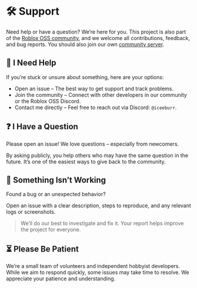 # 🛠️ Support

Need help or have a question? We’re here for you. This project is also part of the [Roblox OSS community](https://discord.gg/Qm3JNyEc32), and we welcome all contributions, feedback, and bug reports. You should also join our own [community server](https://discord.gg/nPVG4fqvxd).

## 🙋 I Need Help

If you’re stuck or unsure about something, here are your options:

- Open an issue – The best way to get support and track problems.
- Join the community – Connect with other developers in our community or the Roblox OSS Discord.
- Contact me directly – Feel free to reach out via Discord: `@iceeburr`.

## ❓ I Have a Question

Please open an issue! We love questions – especially from newcomers.

By asking publicly, you help others who may have the same question in the future. It’s one of the easiest ways to give back to the community.

## 🐛 Something Isn’t Working

Found a bug or an unexpected behavior?

Open an issue with a clear description, steps to reproduce, and any relevant logs or screenshots.

> We’ll do our best to investigate and fix it. Your report helps improve the project for everyone.

## ⏳ Please Be Patient

We’re a small team of volunteers and independent hobbyist developers. While we aim to respond quickly, some issues may take time to resolve. We appreciate your patience and understanding.
